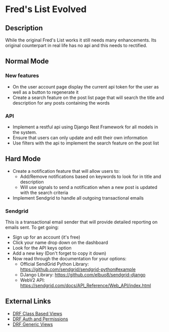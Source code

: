 # Fred's List Evolved

## Description
While the original Fred's List works it still needs many enhancements.  Its original counterpart 
in real life has no api and this needs to rectified.  

## Normal Mode

### New features
* On the user account page display the current api token for the user as well as a button to regenerate it
* Create a search feature on the post list page that will search the title and description for any posts containing the words

### API
* Implement a restful api using Django Rest Framework for all models in the system.
* Ensure that users can only update and edit their own information
* Use filters with the api to implement the search feature on the post list


## Hard Mode

* Create a notification feature that will allow users to:
	* Add/Remove notifications based on keywords to look for in title and description
	* Will use signals to send a notification when a new post is updated with the search criteria
* Implement Sendgrid to handle all outgoing transactional emails

### Sendgrid
This is a transactional email sender that will provide detailed reporting on emails sent.  To get going:
* Sign up for an account (it's free)
* Click your name drop down on the dashboard
* Look for the API keys option
* Add a new key (Don't forget to copy it down)
* Now read through the documentation for your options:
	* Official SendGrid Python Library: https://github.com/sendgrid/sendgrid-python#example
	* DJango Library: https://github.com/elbuo8/sendgrid-django
	* WebV2 API: https://sendgrid.com/docs/API_Reference/Web_API/index.html

## External Links
* [DRF Class Based Views](http://www.django-rest-framework.org/tutorial/3-class-based-views/)
* [DRF Auth and Permissions](http://www.django-rest-framework.org/tutorial/4-authentication-and-permissions/)
* [DRF Generic Views](http://www.django-rest-framework.org/api-guide/generic-views/)
